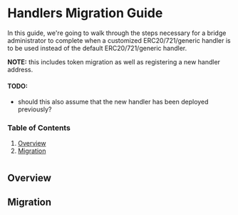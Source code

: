 # Handlers Migration Guide

In this guide, we're going to walk through the steps necessary for a bridge administrator to complete when a customized ERC20/721/generic handler is to be used instead of the default ERC20/721/generic handler.

**NOTE:** this includes token migration as well as registering a new handler address. 

#### TODO:
- should this also assume that the new handler has been deployed previously?

### Table of Contents

1. [Overview](#overview)
2. [Migration](#migration)
#
## Overview

## Migration
